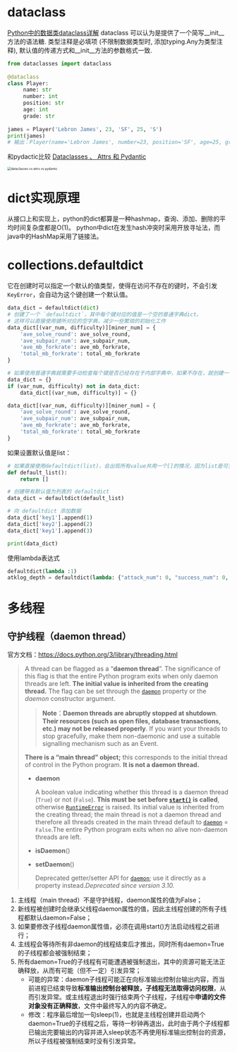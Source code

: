 # dataclass
[Python中的数据类dataclass详解](https://blog.csdn.net/be5yond/article/details/119545119)
dataclass 可以认为是提供了一个简写__init__方法的语法糖.  类型注释是必填项 (不限制数据类型时, 添加typing.Any为类型注释), 默认值的传递方式和__init__方法的参数格式一致. 

```python
from dataclasses import dataclass
 
@dataclass
class Player:
     name: str
     number: int
     position: str
     age: int
     grade: str
 
james = Player('Lebron James', 23, 'SF', 25, 'S')
print(james)
# 输出：Player(name='Lebron James', number=23, position='SF', age=25, grade='S')
```
和pydactic比较
[Dataclasses 、 Attrs 和 Pydantic](https://www.modb.pro/db/412679)

<img src="https://propane.oss-cn-nanjing.aliyuncs.com/typora_pic/modb_20220608_bad4ba74-e70c-11ec-98dd-fa163eb4f6be.png" alt="dataclasses vs attrs vs pydantic" style="zoom: 50%;" />

# dict实现原理
从接口上和实现上，python的dict都算是一种hashmap，查询、添加、删除的平均时间复杂度都是O(1)。
python中dict在发生hash冲突时采用开放寻址法，而java中的HashMap采用了链接法。

# collections.defaultdict

它在创建时可以指定一个默认的值类型，使得在访问不存在的键时，不会引发 `KeyError`，会自动为这个键创建一个默认值。

```python
data_dict = defaultdict(dict)
# 创建了一个 `defaultdict`，其中每个键对应的值是一个空的普通字典dict。
# 这样可以直接使用键所对应的空字典，减少一些繁琐的初始化工作
data_dict[(var_num, difficulty)][miner_num] = {
    'ave_solve_round': ave_solve_round,
    'ave_subpair_num': ave_subpair_num,
    'ave_mb_forkrate': ave_mb_forkrate,
    'total_mb_forkrate': total_mb_forkrate
}

# 如果使用普通字典就需要手动检查每个键是否已经存在于内部字典中，如果不存在，就创建一个空字典。
data_dict = {}
if (var_num, difficulty) not in data_dict:
    data_dict[(var_num, difficulty)] = {}

data_dict[(var_num, difficulty)][miner_num] = {
    'ave_solve_round': ave_solve_round,
    'ave_subpair_num': ave_subpair_num,
    'ave_mb_forkrate': ave_mb_forkrate,
    'total_mb_forkrate': total_mb_forkrate
}
```

如果设置默认值是list：

``````python
# 如果直接使用defaultdict(list)，会出现所有value共用一个[]的情况，因为list是可变对象
def default_list():
    return []

# 创建带有默认值为列表的 defaultdict
data_dict = defaultdict(default_list)

# 向 defaultdict 添加数据
data_dict['key1'].append(1)
data_dict['key2'].append(2)
data_dict['key1'].append(3)

print(data_dict)
``````

使用lambda表达式

```python
defaultdict(lambda :1)
atklog_depth = defaultdict(lambda: {"attack_num": 0, "success_num": 0, "success_rate": 0})
```



# 多线程

## 守护线程（daemon thread）

官方文档：https://docs.python.org/3/library/threading.html

> A thread can be flagged as a “**daemon thread**”. The significance of this flag is that the entire Python program exits when only daemon threads are left. **The initial value is inherited from the creating thread.** The flag can be set through the [`daemon`](https://docs.python.org/3/library/threading.html#threading.Thread.daemon) property or the *daemon* constructor argument.
>
> > **Note**：**Daemon threads are abruptly stopped at shutdown**. **Their resources (such as open files, database transactions, etc.) may not be released properly**. If you want your threads to stop gracefully, make them non-daemonic and use a suitable signalling mechanism such as an Event.
>
> **There is a “main thread” object;** this corresponds to the initial thread of control in the Python program. **It is not a daemon thread.**
>
> - **daemon**
>
>   A boolean value indicating whether this thread is a daemon thread (`True`) or not (`False`). **This must be set before [`start()`](https://docs.python.org/3/library/threading.html#threading.Thread.start) is called**, otherwise [`RuntimeError`](https://docs.python.org/3/library/exceptions.html#RuntimeError) is raised. Its initial value is inherited from the creating thread; the main thread is not a daemon thread and therefore all threads created in the main thread default to [`daemon`](https://docs.python.org/3/library/threading.html#threading.Thread.daemon) = `False`.The entire Python program exits when no alive non-daemon threads are left.
>
> - **isDaemon**()
>
> - **setDaemon**()
>
>   Deprecated getter/setter API for [`daemon`](https://docs.python.org/3/library/threading.html#threading.Thread.daemon); use it directly as a property instead.*Deprecated since version 3.10.*

1. 主线程（main thread）不是守护线程，daemon属性的值为False；
2. 新线程被创建时会继承父线程daemon属性的值，因此主线程创建的所有子线程都默认daemon=False；
3. 如果要修改子线程daemon属性值，必须在调用start()方法启动线程之前进行；
4. 主线程会等待所有非daemon的线程结束后才推出，同时所有daemon=True的子线程都会被强制结束；
5. 所有daemon=True的子线程有可能遭遇被强制退出，其中的资源可能无法正确释放，从而有可能（但不一定）引发异常；
   - 可能的异常：daemon子线程可能正在向标准输出控制台输出内容，而当前进程已结束导致**标准输出控制台被释放，子线程无法取得访问权限**，从而引发异常。或主线程退出时强行结束两个子线程，子线程中**申请的文件对象没有正确释放**，文件中最终写入的内容不确定。
   - 修改：程序最后增加一句sleep(1)，也就是主线程创建并启动两个daemon=True的子线程之后，等待一秒钟再退出，此时由于两个子线程都已输出完要输出的内容并进入sleep状态不再使用标准输出控制台的资源，所以子线程被强制结束时没有引发异常。
